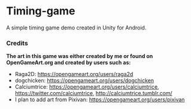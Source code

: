 # Timing-game
A simple timing game demo created in Unity for Android.

### Credits
**The art in this game was either created by me or found on OpenGameArt.org and created by users such as:**
- Raga2D: https://opengameart.org/users/raga2d
- dogchicken: https://opengameart.org/users/dogchicken
- Calciumtrice: https://opengameart.org/users/calciumtrice, https://twitter.com/calciumtrice, http://calciumtrice.tumblr.com/
- I plan to add art from Pixivan: https://opengameart.org/users/pixivan
